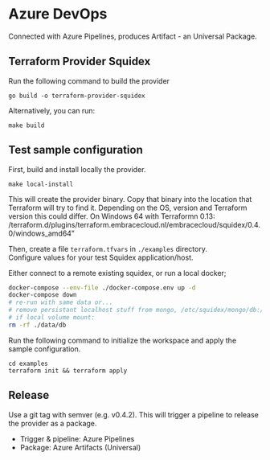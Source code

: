 # Azure DevOps

Connected with Azure Pipelines, produces Artifact - an Universal Package.

## Terraform Provider Squidex

Run the following command to build the provider

```shell
go build -o terraform-provider-squidex
```

Alternatively, you can run:

```shell
make build
```

## Test sample configuration

First, build and install locally the provider.

```shell
make local-install
```

This will create the provider binary.
Copy that binary into the location that Terraform will try to find it.
Depending on the OS, version and Terraform version this could differ. On Windows 64 with Terraformn 0.13: /terraform.d/plugins/terraform.embracecloud.nl/embracecloud/squidex/0.4.0/windows_amd64"

Then, create a file `terraform.tfvars` in `./examples` directory.  
Configure values for your test Squidex application/host.

Either connect to a remote existing squidex, or run a local docker;

```bash
docker-compose --env-file ./docker-compose.env up -d
docker-compose down
# re-run with same data or...
# remove persistant localhost stuff from mongo, /etc/squidex/mongo/db:/data/db:
# if local volume mount:
rm -rf ./data/db 
```

Run the following command to initialize the workspace and apply the sample configuration.

```shell
cd examples
terraform init && terraform apply
```

## Release

Use a git tag with semver (e.g. v0.4.2). This will trigger a pipeline to release the provider as a package.

- Trigger & pipeline: Azure Pipelines
- Package: Azure Artifacts (Universal)
